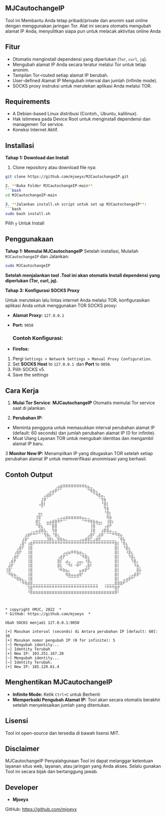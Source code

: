 
## MJCautochangeIP
Tool ini Membantu Anda tetap pribadi/private dan anonim saat online dengan menggunakan jaringan Tor. Alat ini secara otomatis mengubah alamat IP Anda, menyulitkan siapa pun untuk melacak aktivitas online Anda

## Fitur
- Otomatis menginstall dependensi yang diperlukan (`Tor`, `curl`, `jq`).
- Mengubah alamat IP Anda secara teratur melalui Tor untuk tetap anonim.
- Tampilan Tor-routed setiap alamat IP berubah.
- User-defined Alamat IP Mengubah interval dan jumlah (infinite mode).
- SOCKS proxy instruksi untuk merutekan aplikasi Anda melalui TOR.
## Requirements
- A Debian-based Linux distribusi (Contoh., Ubuntu, kalilinux).
- Hak istimewa pada Device Root untuk menginstall dependensi dan managemen Tor service.
- Koneksi Internet Aktif.
## Installasi
**Tahap 1: Download dan Install**
1. Clone repository atau download file nya:

```bash
git clone https://github.com/mjoeyx/MJCautochangeIP.git

2. **Buka Folder MJCautochangeIP-main**
```bash
cd MJCautochangeIP-main

3. **Jalankan install.sh script untuk set up MJCautochangeIP**:
```bash
sudo bash install.sh
```
Pilih `y` Untuk Install

## Penggunakaan
**Tahap 1: Memulai MJCautochangeIP**
Setelah installasi, Mulailah `MJCautochangeIP` dan Jalankan:

```bash
sudo MJCautochangeIP
```
**Setelah menjalankan tool .Tool ini akan otomatis Install dependensi yang diperlukan (Tor, curl, jq).**

**Tahap 3: Konfigurasi SOCKS Proxy**


Untuk merutekan lalu lintas internet Anda melalui TOR, konfigurasikan aplikasi Anda untuk menggunakan TOR SOCKS proxy:

- **Alamat Proxy:** `127.0.0.1`
- **Port:** `9050`

  
  ### Contoh Konfigurasi:
- **Firefox:**

1. Pergi `Settings > Network Settings > Manual Proxy Configuration`.
2. Set **SOCKS Host** to `127.0.0.1 `dan **Port** to `9050`.
3. Pilih SOCKS v5.
4. Save the settings

## Cara Kerja
1. **Mulai Tor Service**: **MJCautochangeIP** Otomatis memulai Tor service saat di jalankan.

2. **Perubahan IP:**

- Meminta pengguna untuk memasukkan interval perubahan alamat IP (default: 60 seconds) dan jumlah perubahan alamat IP (0 for infinite).
- Muat Ulang Layanan TOR untuk mengubah identitas dan mengambil alamat IP baru.

  
3 **Monitor New IP:** Menampilkan IP yang ditugaskan TOR setelah setiap perubahan alamat IP untuk memverifikasi anonimisasi yang berhasil.

## Contoh Output
```plaintext
⠀⠀⠀⠀⠀⠀⠀⠀⠀⠀⠀⠀⠀⠀⠀⠀⠀⠀⢀⣴⣾⠿⠿⠿⠿⠿⠿⠿⠿⢷⣦⣀⠀⠀⠀⠀⠀⠀⠀⠀⠀⠀⠀⠀⠀⠀⠀⠀⠀⠀
⠀⠀⠀⠀⠀⠀⠀⠀⠀⠀⠀⠀⠀⠀⠀⠀⣠⣴⡿⠋⠁⠀⠀⠀⠀⠀⠀⠀⠀⠀⠙⢿⣷⣄⠀⠀⠀⠀⠀⠀⠀⠀⠀⠀⠀⠀⠀⠀⠀⠀
⠀⠀⠀⠀⠀⠀⠀⠀⠀⠀⠀⠀⠀⠀⣠⣾⡿⠋⠀⠀⠀⠀⠀⠀⠀⠀⠀⠀⠀⠀⠀⠀⠉⠻⣿⣤⡀⠀⠀⠀⠀⠀⠀⠀⠀⠀⠀⠀⠀⠀
⠀⠀⠀⠀⠀⠀⠀⠀⠀⠀⠀⠀⠀⣸⡿⠁⠀⠀⠀⠀⠀⠀⠀⠀⠀⠀⠀⠀⠀⠀⠀⠀⠀⠀⠈⢻⣷⠀⠀⠀⠀⠀⠀⠀⠀⠀⠀⠀⠀⠀
⠀⠀⠀⠀⠀⠀⠀⠀⠀⠀⠀⠀⢠⣿⡇⠀⠀⠀⠀⠀⠀⠀⠀⠀⠀⠀⠀⠀⠀⠀⠀⠀⠀⠀⠀⠘⣿⡇⠀⠀⠀⠀⠀⠀⠀⠀⠀⠀⠀⠀
⠀⠀⠀⠀⠀⠀⠀⠀⠀⠀⠀⠀⠀⠉⠀⠀⠀⠀⠀⠀⠀⠀⠀⠀⠀⠀⠀⠀⠀⠀⠀⠀⠀⠀⠀⠀⢻⣷⠀⠀⠀⠀⠀⠀⠀⠀⠀⠀⠀⠀
⠀⠀⠀⠀⠀⠀⠀⠀⠀⠀⠀⠀⣤⡄⠀⠀⠀⠀⠀⠀⠀⠀⠀⠀⠀⠀⠀⠀⠀⠀⠀⠀⠀⠀⠀⠀⠘⣿⡆⠀⠀⠀⠀⠀⠀⠀⠀⠀⠀⠀
⠀⠀⠀⠀⠀⠀⠀⠀⠀⠀⠀⢸⣿⠁⠀⠀⠀⠀⠀⣀⣠⣤⣶⣶⣶⣶⣶⣶⣤⣄⣀⠀⠀⠀⠀⠀⠀⢿⣷⠀⠀⠀⠀⠀⠀⠀⠀⠀⠀⠀
⠀⠀⠀⠀⠀⠀⠀⠀⠀⠀⠀⣿⣏⠀⠀⣤⣴⣾⣿⠿⠛⠉⠁⠀⠀⠀⠀⠀⠉⠛⠻⢿⣷⣶⣤⡄⠀⢸⣿⡆⠀⠀⠀⠀⠀⠀⠀⠀⠀⠀
⠀⠀⠀⠀⠀⠀⠀⠀⠀⠀⠀⠙⣿⣆⠀⠉⠉⣿⣿⠀⠀⠀⠀⠀⠀⠀⠀⠀⠀⠀⠀⢸⣿⠈⠉⠁⢠⣾⠟⠀⠀⠀⠀⠀⠀⠀⠀⠀⠀⠀
⠀⠀⠀⠀⠀⠀⠀⠀⠀⢀⣀⣤⣼⣿⣧⡀⠀⢻⣿⠀⠀⠀⠀⠀⠀⠀⠀⠀⠀⠀⠀⢸⣿⠀⠀⣰⣿⣿⣤⣀⣀⠀⠀⠀⠀⠀⠀⠀⠀⠀
⠀⠀⠀⠀⠀⠀⠀⣰⣾⠟⠛⠋⠉⠈⢻⣷⡄⠘⣿⣆⠀⠀⠀⠀⠀⠀⠀⠀⠀⠀⣠⣿⠏⢀⣼⡿⠁⠉⠉⠛⠻⢿⣦⠀⠀⠀⠀⠀⠀⠀
⠀⠀⠀⠀⠀⠀⣰⣿⠃⠀⣀⣀⣀⣀⣀⣹⣿⣆⣈⣿⣷⣦⣄⣀⣀⣀⣀⣠⣤⣾⣿⣋⣠⣾⣟⣀⣀⣀⣀⣀⡀⠈⢿⣧⠀⠀⠀⠀⠀⠀
⠀⠀⠀⠀⠀⢠⣿⠃⢰⣿⠟⠛⠛⠛⠛⠛⠛⠛⠛⠛⠛⠛⠛⠛⠛⠛⠛⠛⠛⠛⠛⠛⠛⠛⠛⠛⠛⠛⠛⠛⣿⡇⠈⢿⣆⠀⠀⠀⠀⠀
⠀⠀⠀⠀⢠⣿⠏⠀⢸⣿⠀⠀⠀⠀⠀⠀⠀⠀⠀⠀⠀⠀⠀⠀⠀⠀⠀⠀⠀⠀⠀⠀⠀⠀⠀⠀⠀⠀⠀⠀⣿⡇⠀⠘⣿⣆⠀⠀⠀⠀
⠀⠀⠀⢠⣿⡟⠀⠀⢸⣿⠀⠀⠀⠀⠀⠀⠀⠀⠀⠀⠀⣠⣴⣶⠿⠿⣷⣶⣄⡀⠀⠀⠀⠀⠀⠀⠀⠀⠀⠀⣿⡇⠀⠀⠸⣿⣆⠀⠀⠀
⠀⠀⢀⣾⡟⠀⠀⠀⢸⣿⠀⠀⠀⠀⠀⠀⠀⠀⠀⢠⣾⡟⠉⠀⠀⠀⠀⠈⠻⣿⣆⠀⠀⠀⠀⠀⠀⠀⠀⠀⣿⡇⠀⠀⠀⠹⣿⡄⠀⠀
⠀⢀⣾⡟⠀⠀⠀⠀⢸⣿⠀⠀⠀⠀⠀⠀⠀⠀⠀⣿⡏⠀⣴⣄⠀⠀⣠⣤⡄⠸⣿⡄⠀⠀⠀⠀⠀⠀⠀⠀⣿⡇⠀⠀⠀⠀⠹⣿⡄⠀
⠀⣼⡟⠀⠀⠀⠀⠀⢸⣿⠀⠀⠀⠀⠀⠀⠀⠀⠀⣿⣇⠀⠈⠻⠇⠐⠿⠋⠀⢠⣿⠇⠀⠀⠀⠀⠀⠀⠀⠀⣿⡇⠀⠀⠀⠀⠀⠹⣷⡀
⢸⣿⠁⠀⠀⠀⠀⠀⢸⣿⠀⠀⠀⠀⠀⠀⠀⠀⠀⠘⠿⣷⣦⡄⠀⠀⠀⣤⣶⡿⠋⠀⠀⠀⠀⠀⠀⠀⠀⠀⣿⡇⠀⠀⠀⠀⠀⠀⣿⡧
⠈⠻⣷⣦⡀⠀⠀⠀⢸⣿⠀⠀⠀⠀⠀⠀⠀⠀⠀⠀⠀⠀⢿⣷⣤⣤⣴⣿⠃⠀⠀⠀⠀⠀⠀⠀⠀⠀⠀⠀⣿⡇⠀⠀⠀⢀⣠⣾⡿⠃
⠀⠀⠈⠙⢿⣷⣄⡀⢸⣿⠀⠀⠀⠀⠀⠀⠀⠀⠀⠀⠀⠀⠀⠉⠉⠉⠉⠀⠀⠀⠀⠀⠀⠀⠀⠀⠀⠀⠀⠀⣿⡇⠀⣠⣴⡿⠛⠁⠀⠀
⠀⠀⠀⠀⠀⠈⠻⢿⣾⣿⣀⣀⣀⣀⣀⣀⣀⣀⣀⣀⣀⣀⣀⣀⣀⣀⣀⣀⣀⣀⣀⣀⣀⣀⠀⠀⢀⣀⣀⣀⣿⣿⣿⠟⠉⠀⠀⠀⠀⠀
⠀⠀⠀⠀⠀⠀⠀⠀⢹⣿⠛⠛⠛⠛⠛⠛⠛⠛⠛⠛⠛⠛⠛⠛⠛⠛⠛⠛⠛⠛⠛⠛⠛⠛⠀⠀⠘⠛⠛⠛⣿⡟⠀⠀⠀⠀⠀⠀⠀⠀
⠀⠀⠀⠀⠀⠀⠀⠀⠸⣿⣶⣶⣶⣶⣶⣶⣶⣶⣶⣶⣶⣶⣶⣶⣶⣶⣶⣶⣶⣶⣶⣶⣶⣶⣶⣶⣶⣶⣶⣶⣿⠇⠀⠀⠀⠀⠀⠀⠀⠀
                                            
                                            

* copyright ©MJC, 2022  *
* GitHub: https://github.com/mjoeyx  *

Ubah SOCKS menjadi 127.0.0.1:9050

[+] Masukan interval (seconds) di Antara perubahan IP [default: 60]: 30
[+] Masukan nomor pengubah IP (0 for infinite): 5
[~] Mengubah identity...
[~] Identity Terubah
[+] New IP: 103.251.167.20
[~] Mengubah identity...
[~] Identity Terubah.
[+] New IP: 185.129.61.4
```
## Menghentikan MJCautochangeIP
- **Infinite Mode:** Ketik `Ctrl+C` untuk Berhenti
- **Memperbaiki Pengubah Alamat IP:** Tool akan secara otomatis berakhir setelah menyelesaikan jumlah yang ditentukan.

## Lisensi
Tool ini open-source dan tersedia di bawah lisensi MIT.


## Disclaimer
MJCautochangeIP Penyalahgunaan Tool ini dapat melanggar ketentuan layanan situs web, layanan, atau jaringan yang Anda akses. Selalu gunakan Tool ini secara bijak dan bertanggung jawab.




## Developer
- **Mjoeyx**
  

GitHub: https://github.com/mjoeyx
